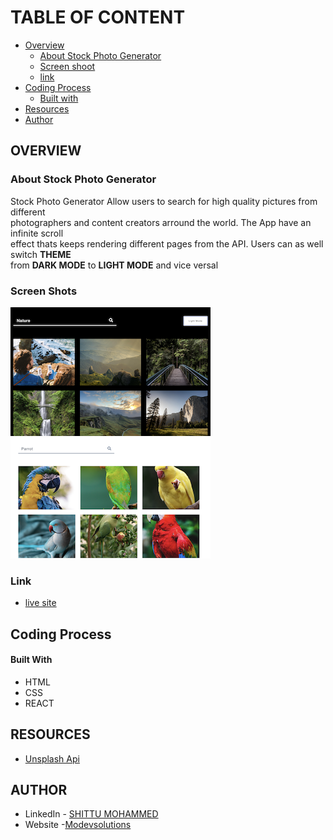 # TABLE OF CONTENT
- [Overview](https://github.com/mo-devsolutions/Stock-Photo-Generator/new/main?readme=1#overview)
  - [About Stock Photo Generator](https://github.com/mo-devsolutions/Stock-Photo-Generator/new/main?readme=1#about-stock-photo-generator)
  - [Screen shoot](https://github.com/mo-devsolutions/Stock-Photo-Generator/new/main?readme=1#screen-shots)
  - [link](https://github.com/mo-devsolutions/Stock-Photo-Generator/new/main?readme=1#link)
- [Coding Process](https://github.com/mo-devsolutions/Stock-Photo-Generator/new/main?readme=1#coding-process)
  - [Built with](https://github.com/mo-devsolutions/Stock-Photo-Generator/new/main?readme=1#built-with)
- [Resources](https://github.com/mo-devsolutions/Stock-Photo-Generator/new/main?readme=1#resources)
- [Author](https://github.com/mo-devsolutions/Stock-Photo-Generator/new/main?readme=1#author)
## OVERVIEW
### About Stock Photo Generator
Stock Photo Generator Allow users to search for high quality pictures from different  
photographers and content creators arround the world. The App have an infinite scroll  
effect thats keeps rendering different pages from the API. Users can as well switch **THEME**  
from **DARK MODE** to **LIGHT MODE** and vice versal
### Screen Shots
![Dark Mode screenshot](https://github.com/mo-devsolutions/Stock-Photo-Generator/blob/main/src/images/Dark%20mode.png) ![Light Mode screenshot](https://github.com/mo-devsolutions/Stock-Photo-Generator/blob/main/src/images/light%20mode.png)
### Link
- [live site](https://modevsolutions-stock-photo-generator.netlify.app/)
## Coding Process
#### Built With
- HTML
- CSS 
- REACT
## RESOURCES
- [Unsplash Api](https://unsplash.com/documentation)
## AUTHOR
- LinkedIn - [SHITTU MOHAMMED](https://www.linkedin.com/in/mohammed-shittu-b8ab4365/)
- Website -[Modevsolutions](https://www.modevsolutions.com)
